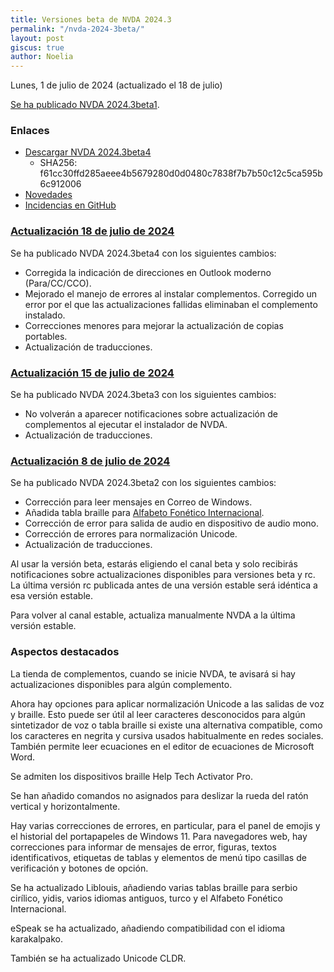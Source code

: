 ```yaml
---
title: Versiones beta de NVDA 2024.3
permalink: "/nvda-2024-3beta/"
layout: post
giscus: true
author: Noelia
---
```


<footer>Lunes, 1 de julio de 2024 (actualizado el 18 de julio)</footer>

[Se ha publicado NVDA 2024.3beta1](https://www.nvaccess.org/post/nvda-2024-3beta1).

### Enlaces

- [Descargar NVDA 2024.3beta4](https://www.nvaccess.org/files/nvda/releases/2024.3beta4/nvda_2024.3beta4.exe)
  - SHA256: f61cc30ffd285aeee4b5679280d0d0480c7838f7b7b50c12c5ca595b6c912006
- [Novedades](https://www.nvaccess.org/files/nvda/releases/2024.3beta4/documentation/es/changes.html)
- [Incidencias en GitHub](https://github.com/nvaccess/nvda/issues)


### [Actualización 18 de julio de 2024](https://www.nvaccess.org/post/nvda-2024-3beta4)

Se ha publicado NVDA 2024.3beta4 con los siguientes cambios:

- Corregida la indicación de direcciones en Outlook moderno (Para/CC/CCO).
- Mejorado el manejo de errores al instalar complementos. Corregido un error por el que las actualizaciones fallidas eliminaban el complemento instalado.
- Correcciones menores para mejorar la actualización de copias portables.
- Actualización de traducciones.

### [Actualización 15 de julio de 2024](https://www.nvaccess.org/post/nvda-2024-3beta3)

Se ha publicado NVDA 2024.3beta3 con los siguientes cambios:

- No volverán a aparecer notificaciones sobre actualización de complementos al ejecutar el instalador de NVDA.
- Actualización de traducciones.

### [Actualización 8 de julio de 2024](https://www.nvaccess.org/post/nvda-2024-3beta2)

Se ha publicado NVDA 2024.3beta2 con los siguientes cambios:

- Corrección para leer mensajes en Correo de Windows.
- Añadida tabla braille para [Alfabeto Fonético Internacional](https://es.wikipedia.org/wiki/Alfabeto_Fon%C3%A9tico_Internacional).
- Corrección de error para salida de audio en dispositivo de audio mono.
- Corrección de errores para normalización Unicode.
- Actualización de traducciones.

Al usar la versión beta, estarás eligiendo el canal beta y solo recibirás notificaciones sobre actualizaciones disponibles para versiones beta y rc. La última versión rc publicada antes de una versión estable será idéntica a esa versión estable.

Para volver al canal estable, actualiza manualmente NVDA a la última versión estable.

### Aspectos destacados

La tienda de complementos, cuando se inicie NVDA, te avisará si hay actualizaciones disponibles para algún complemento.

Ahora hay opciones para aplicar normalización Unicode a las salidas de voz y braille. Esto puede ser útil al leer caracteres desconocidos para algún sintetizador de voz o tabla braille si existe una alternativa compatible, como los caracteres en negrita y cursiva usados habitualmente en redes sociales. También permite leer ecuaciones en el editor de ecuaciones de Microsoft Word.

Se admiten los dispositivos braille Help Tech Activator Pro.

Se han añadido comandos no asignados para deslizar la rueda del ratón vertical y horizontalmente.

Hay varias correcciones de errores, en particular, para el panel de emojis y el historial del portapapeles de Windows 11. Para navegadores web, hay correcciones para informar de mensajes de error, figuras, textos identificativos, etiquetas de tablas y elementos de menú tipo casillas de verificación y botones de opción.

Se ha actualizado Liblouis, añadiendo varias tablas braille para serbio cirílico, yidis, varios idiomas antiguos, turco y el Alfabeto Fonético Internacional.

eSpeak se ha actualizado, añadiendo compatibilidad con el idioma karakalpako.

También se ha actualizado Unicode CLDR.


